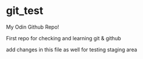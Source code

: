 # git_test
My Odin Github Repo!

First repo for checking and learning git & github

add changes in this file as well for testing staging area